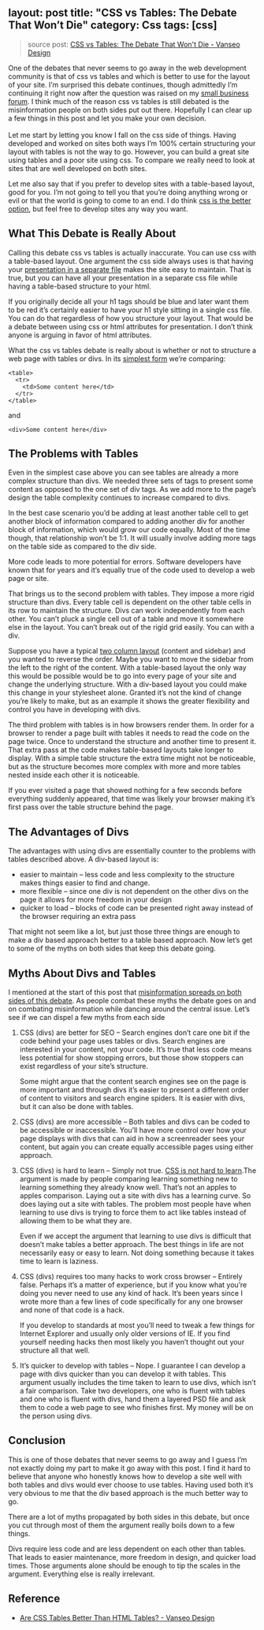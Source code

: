 layout: post
title: "CSS vs Tables: The Debate That Won’t Die"
category: Css
tags: [css]
---

> source post: [CSS vs Tables: The Debate That Won't Die - Vanseo Design](http://www.vanseodesign.com/css/css-divs-vs-tables/)

One of the debates that never seems to go away in the web development community is that of css vs tables and which is better to use for the layout of your site. I’m surprised this debate continues, though admittedly I’m continuing it right now after the question was raised on my [small business forum](http://www.small-business-forum.net/design-development/1936-css-vs-tables.html). I think much of the reason css vs tables is still debated is the misinformation people on both sides put out there. Hopefully I can clear up a few things in this post and let you make your own decision.  
<span id="more-918"></span>  
Let me start by letting you know I fall on the css side of things. Having developed and worked on sites both ways I’m 100% certain structuring your layout with tables is not the way to go. However, you can build a great site using tables and a poor site using css. To compare we really need to look at sites that are well developed on both sites.

<!-- more -->

Let me also say that if you prefer to develop sites with a table-based layout, good for you. I’m not going to tell you that you’re doing anything wrong or evil or that the world is going to come to an end. I do think [css is the better option](http://www.adobe.com/devnet/dreamweaver/articles/why_css.html), but feel free to develop sites any way you want.

## What This Debate is Really About ##

Calling this debate css vs tables is actually inaccurate. You can use css with a table-based layout. One argument the css side always uses is that having your [presentation in a separate file](http://meiert.com/en/blog/20090908/advantage-of-css/) makes the site easy to maintain. That is true, but you can have all your presentation in a separate css file while having a table-based structure to your html.

If you originally decide all your h1 tags should be blue and later want them to be red it’s certainly easier to have your h1 style sitting in a single css file. You can do that regardless of how you structure your layout. That would be a debate between using css or html attributes for presentation. I don’t think anyone is arguing in favor of html attributes.

What the css vs tables debate is really about is whether or not to structure a web page with tables or divs. In its [simplest form](http://www.pixelclever.com/table-free-pure-css-layouts) we’re comparing:

    <table>
      <tr>
        <td>Some content here</td>
      </tr>
    </table>

and

    <div>Some content here</div>

## The Problems with Tables ##

Even in the simplest case above you can see tables are already a more complex structure than divs. We needed three sets of tags to present some content as opposed to the one set of div tags. As we add more to the page’s design the table complexity continues to increase compared to divs.

In the best case scenario you’d be adding at least another table cell to get another block of information compared to adding another div for another block of information, which would grow our code equally. Most of the time though, that relationship won’t be 1:1. It will usually involve adding more tags on the table side as compared to the div side.

More code leads to more potential for errors. Software developers have known that for years and it’s equally true of the code used to develop a web page or site.

That brings us to the second problem with tables. They impose a more rigid structure than divs. Every table cell is dependent on the other table cells in its row to maintain the structure. Divs can work independently from each other. You can’t pluck a single cell out of a table and move it somewhere else in the layout. You can’t break out of the rigid grid easily. You can with a div. 

Suppose you have a typical [two column layout](http://www.vanseodesign.com/css/2-column-css-layout/) (content and sidebar) and you wanted to reverse the order. Maybe you want to move the sidebar from the left to the right of the content. With a table-based layout the only way this would be possible would be to go into every page of your site and change the underlying structure. With a div-based layout you could make this change in your stylesheet alone. Granted it’s not the kind of change you’re likely to make, but as an example it shows the greater flexibility and control you have in developing with divs.

The third problem with tables is in how browsers render them. In order for a browser to render a page built with tables it needs to read the code on the page twice. Once to understand the structure and another time to present it. That extra pass at the code makes table-based layouts take longer to display. With a simple table structure the extra time might not be noticeable, but as the structure becomes more complex with more and more tables nested inside each other it is noticeable.

If you ever visited a page that showed nothing for a few seconds before everything suddenly appeared, that time was likely your browser making it’s first pass over the table structure behind the page.

## The Advantages of Divs ##

The advantages with using divs are essentially counter to the problems with tables described above. A div-based layout is:

* easier to maintain – less code and less complexity to the structure makes things easier to find and change.
* more flexible – since one div is not dependent on the other divs on the page it allows for more freedom in your design
* quicker to load – blocks of code can be presented right away instead of the browser requiring an extra pass

That might not seem like a lot, but just those three things are enough to make a div based approach better to a table based approach. Now let’s get to some of the myths on both sides that keep this debate going.

## Myths About Divs and Tables ##

I mentioned at the start of this post that [misinformation spreads on both sides of this debate](http://www.isolani.co.uk/blog/standards/TheShallownessOfCssEvangelism). As people combat these myths the debate goes on and on combating misinformation while dancing around the central issue. Let’s see if we can dispel a few myths from each side

1.  CSS (divs) are better for SEO – Search engines don’t care one bit if the code behind your page uses tables or divs. Search engines are interested in your content, not your code. It’s true that less code means less potential for show stopping errors, but those show stoppers can exist regardless of your site’s structure.

    Some might argue that the content search engines see on the page is more important and through divs it’s easier to present a different order of content to visitors and search engine spiders. It is easier with divs, but it can also be done with tables.

2.  CSS (divs) are more accessible – Both tables and divs can be coded to be accessible or inaccessible. You’ll have more control over how your page displays with divs that can aid in how a screenreader sees your content, but again you can create equally accessible pages using either approach.

3.  CSS (divs) is hard to learn – Simply not true. [CSS is not hard to learn](http://www.vanseodesign.com/css/my-development-with-css/).The argument is made by people comparing learning something new to learning something they already know well. That’s not an apples to apples comparison. Laying out a site with divs has a learning curve. So does laying out a site with tables. The problem most people have when learning to use divs is trying to force them to act like tables instead of allowing them to be what they are.

    Even if we accept the argument that learning to use divs is difficult that doesn’t make tables a better approach. The best things in life are not necessarily easy or easy to learn. Not doing something because it takes time to learn is laziness.

4.  CSS (divs) requires too many hacks to work cross browser – Entirely false. Perhaps it’s a matter of experience, but if you know what you’re doing you never need to use any kind of hack. It’s been years since I wrote more than a few lines of code specifically for any one browser and none of that code is a hack.

    If you develop to standards at most you’ll need to tweak a few things for Internet Explorer and usually only older versions of IE. If you find yourself needing hacks then most likely you haven’t thought out your structure all that well.

5.  It’s quicker to develop with tables – Nope. I guarantee I can develop a page with divs quicker than you can develop it with tables. This argument usually includes the time taken to learn to use divs, which isn’t a fair comparison. Take two developers, one who is fluent with tables and one who is fluent with divs, hand them a layered PSD file and ask them to code a web page to see who finishes first. My money will be on the person using divs.

## Conclusion ##

This is one of those debates that never seems to go away and I guess I’m not exactly doing my part to make it go away with this post. I find it hard to believe that anyone who honestly knows how to develop a site well with both tables and divs would ever choose to use tables. Having used both it’s very obvious to me that the div based approach is the much better way to go.

There are a lot of myths propagated by both sides in this debate, but once you cut through most of them the argument really boils down to a few things.

Divs require less code and are less dependent on each other than tables. That leads to easier maintenance, more freedom in design, and quicker load times. Those arguments alone should be enough to tip the scales in the argument. Everything else is really irrelevant.

## Reference

- [Are CSS Tables Better Than HTML Tables? - Vanseo Design](http://www.vanseodesign.com/css/tables/)